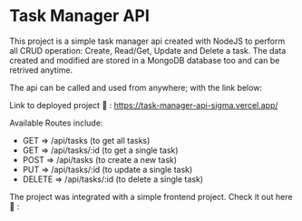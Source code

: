 # Task Manager API

This project is a simple task manager api created with NodeJS to perform all CRUD operation: Create, Read/Get, Update and Delete a task. The data created and modified are stored in a MongoDB database too and can be retrived anytime.

The api can be called and used from anywhere; with the link below:

Link to deployed project :link: : https://task-manager-api-sigma.vercel.app/

Available Routes include:
- GET => /api/tasks (to get all tasks)
- GET => /api/tasks/:id (to get a single task)
- POST => /api/tasks (to create a new task)
- PUT => /api/tasks/:id (to update a single task)
- DELETE => /api/tasks/:id (to delete a single task)

The project was integrated with a simple frontend project. Check it out here :link: : 